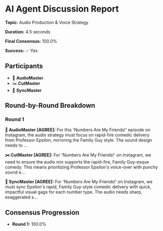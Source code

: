 # AI Agent Discussion Report

**Topic:** Audio Production & Voice Strategy

**Duration:** 4.5 seconds

**Final Consensus:** 100.0%

**Success:** ✅ Yes

## Participants

- 🎵 **AudioMaster**
- ✂️ **CutMaster**
- 🎯 **SyncMaster**

## Round-by-Round Breakdown

### Round 1

**🎵 AudioMaster [AGREE]:** For this 'Numbers Are My Friends!' episode on Instagram, the audio strategy must focus on rapid-fire comedic delivery from Professor Epsilon, mirroring the Family Guy style. The sound design needs to ...

**✂️ CutMaster [AGREE]:** For 'Numbers Are My Friends!' on Instagram, we need to ensure the audio mix supports the rapid-fire, Family Guy-esque comedy. This means prioritizing Professor Epsilon's voice-over with punchy sound e...

**🎯 SyncMaster [AGREE]:** For 'Numbers Are My Friends!' on Instagram, we must sync Epsilon's rapid, Family Guy-style comedic delivery with quick, impactful visual gags for each number type. The audio needs sharp, exaggerated s...

## Consensus Progression

- **Round 1:** 100.0%
